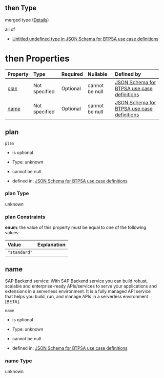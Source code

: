 ## then Type

merged type ([Details](btpsa-usecase-properties-services-items-allof-2-then-allof-8-then.md))

all of

*   [Untitled undefined type in JSON Schema for BTPSA use case definitions](btpsa-usecase-properties-services-items-allof-2-then-allof-8-then-allof-0.md "check type definition")

# then Properties

| Property      | Type          | Required | Nullable       | Defined by                                                                                                                                                                                                          |
| :------------ | :------------ | :------- | :------------- | :------------------------------------------------------------------------------------------------------------------------------------------------------------------------------------------------------------------ |
| [plan](#plan) | Not specified | Optional | cannot be null | [JSON Schema for BTPSA use case definitions](btpsa-usecase-properties-services-items-allof-2-then-allof-8-then-properties-plan.md "undefined#/properties/services/items/allOf/2/then/allOf/8/then/properties/plan") |
| [name](#name) | Not specified | Optional | cannot be null | [JSON Schema for BTPSA use case definitions](btpsa-usecase-properties-services-items-allof-2-then-allof-8-then-properties-name.md "undefined#/properties/services/items/allOf/2/then/allOf/8/then/properties/name") |

## plan



`plan`

*   is optional

*   Type: unknown

*   cannot be null

*   defined in: [JSON Schema for BTPSA use case definitions](btpsa-usecase-properties-services-items-allof-2-then-allof-8-then-properties-plan.md "undefined#/properties/services/items/allOf/2/then/allOf/8/then/properties/plan")

### plan Type

unknown

### plan Constraints

**enum**: the value of this property must be equal to one of the following values:

| Value        | Explanation |
| :----------- | :---------- |
| `"standard"` |             |

## name

SAP Backend service: With SAP Backend service you can build robust, scalable and enterprise-ready APIs/services to serve your applications and extensions in a serverless environment. It is a fully managed API service that helps you build, run, and manage APIs in a serverless environment \[BETA].

`name`

*   is optional

*   Type: unknown

*   cannot be null

*   defined in: [JSON Schema for BTPSA use case definitions](btpsa-usecase-properties-services-items-allof-2-then-allof-8-then-properties-name.md "undefined#/properties/services/items/allOf/2/then/allOf/8/then/properties/name")

### name Type

unknown
